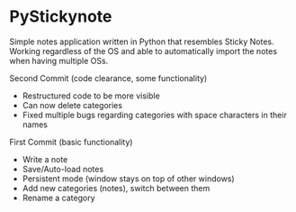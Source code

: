 # PyStickynote
Simple notes application written in Python that resembles Sticky Notes. Working regardless of the OS and able to automatically import the notes when having multiple OSs.


Second Commit (code clearance, some functionality)
  * Restructured code to be more visible
  * Can now delete categories
  * Fixed multiple bugs regarding categories with space characters in their names
  

First Commit (basic functionality)
  * Write a note
  * Save/Auto-load notes
  * Persistent mode (window stays on top of other windows)
  * Add new categories (notes), switch between them
  * Rename a category
